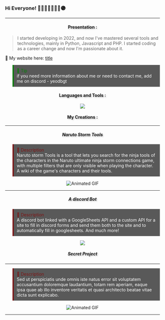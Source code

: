 ### Hi Everyone! 🤞🫸🔴🔵🫷🤌🫴🟣

---

<h4 style="text-align: center; text-shadow: 2px 2px 4px rgba(0,0,0,0.3);">Presentation :</h4>

> I started developing in 2022, and now I've mastered several tools and technologies, mainly in Python, Javascript and PHP. I started coding as a career change and now I'm passionate about it.

🔗 My website here: [title](https://www.example.com)

<blockquote style="background-color:  #595959; padding: 10px; border-left: 4px solid  green;">
  <span style="color:green">🐧 Tip</span><br>
  <span style="color:white">if you need more information about me or need to contact me, add me on discord - yeodbgt</span>
</blockquote>

<h4 style="text-align: center; text-shadow: 2px 2px 4px rgba(0,0,0,0.3);">Languages and Tools :</h4>

<p align="center">
  <a href="https://skillicons.dev">
    <img src="https://skillicons.dev/icons?i=git,apple,blender,bootstrap,html,css,discord,discordjs,django,docker,flask,github,js,linux,md,mongodb,mysql,sqlite,nodejs,opencv,ps,php,py,sass,sklearn,tailwind,vscode,react,angular,wordpress" />
  </a>
</p>

<h4 style="text-align: center; text-shadow: 2px 2px 4px rgba(0,0,0,0.3);">My Creations :</h4>

---

<h5 style="text-align: center; text-shadow: 2px 2px 4px rgba(0,0,0,0.3);">Naruto Storm Tools</h5>

<blockquote style="background-color: #595959; padding: 10px; border-left: 4px solid  #7e1313;">
  <span style="color: #7e1313">🐧 Description</span><br>
  <span style="color:white">Naruto storm Tools is a tool that lets you search for the ninja tools of the characters in the Naruto ultimate ninja storm connections game, with multiple filters that are only visible when playing the character. A wiki of the game's characters and their tools.</span>
</blockquote>
<div style="text-align: center; width: 100%;">
  <img src="https://media4.giphy.com/media/v1.Y2lkPTc5MGI3NjExcXY0OWl0emlrcjV2aWMxbmVzYjNlMzEzNnE4eWtrcG04ZXl2aHA1ZiZlcD12MV9pbnRlcm5hbF9naWZfYnlfaWQmY3Q9Zw/EIEWfmguJBQpBaruSo/giphy.gif" alt="Animated GIF" style="max-width: 100%; height: auto; display: inline-block;">
</div>

---

<h5 style="text-align: center; text-shadow: 2px 2px 4px rgba(0,0,0,0.3);">A discord Bot</h5>

<blockquote style="background-color: #595959; padding: 10px; border-left: 4px solid  #7e1313;">
  <span style="color: #7e1313">🐧 Description</span><br>
  <span style="color:white">A discord bot linked with a GoogleSheets API and a custom API for a site to fill in discord forms and send them both to the site and to automatically fill in googlesheets. And much more!</span>
</blockquote>
<div style="text-align: center; width: 100%;">
<img src="https://i.postimg.cc/0yjvt70D/Botdiscord.png">
</div>

<h5 style="text-align: center; text-shadow: 2px 2px 4px rgba(0,0,0,0.3);">Secret Project</h5>

---

<blockquote style="background-color: #595959; padding: 10px; border-left: 4px solid  #7e1313;">
  <span style="color: #7e1313">🐧 Description</span><br>
  <span style="color:white">Sed ut perspiciatis unde omnis iste natus error sit voluptatem accusantium doloremque laudantium, totam rem aperiam, eaque ipsa quae ab illo inventore veritatis et quasi architecto beatae vitae dicta sunt explicabo.</span>
</blockquote>
<div style="text-align: center; width: 100%;">
  <img src="https://media3.giphy.com/media/v1.Y2lkPTc5MGI3NjExbGVxYmg3dWpkbTVpZDdnNWY1bjM4dDM1ZDlucnl0OWdhY3FpNmVqNSZlcD12MV9pbnRlcm5hbF9naWZfYnlfaWQmY3Q9Zw/xdH0MjQ83lGFVv7gjR/giphy.webp" alt="Animated GIF" style="max-width: 100%; height: auto; display: inline-block;">
</div>

---




